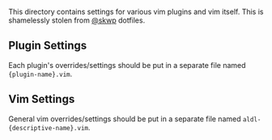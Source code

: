 This directory contains settings for various vim plugins and vim itself. This is shamelessly stolen from [@skwp](https://github.com/skwp) dotfiles.

## Plugin Settings

Each plugin's overrides/settings should be put in a separate file named `{plugin-name}.vim`.

## Vim Settings

General vim overrides/settings should be put in a separate file named `aldl-{descriptive-name}.vim`.

